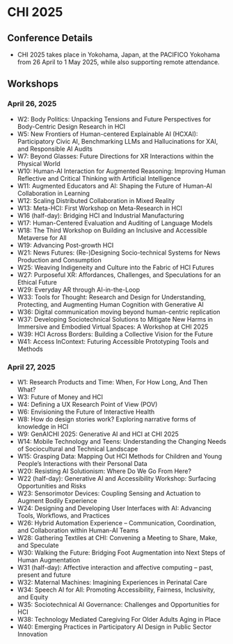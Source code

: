 # CHI 2025

## Conference Details
- CHI 2025 takes place in Yokohama, Japan, at the PACIFICO Yokohama from 26 April to 1 May 2025, while also supporting remote attendance.

## Workshops
### April 26, 2025
- W2: Body Politics: Unpacking Tensions and Future Perspectives for Body-Centric Design Research in HCI
- W5: New Frontiers of Human-centered Explainable AI (HCXAI): Participatory Civic AI, Benchmarking LLMs and Hallucinations for XAI, and Responsible AI Audits
- W7: Beyond Glasses: Future Directions for XR Interactions within the Physical World
- W10: Human-AI Interaction for Augmented Reasoning: Improving Human Reflective and Critical Thinking with Artificial Intelligence
- W11: Augmented Educators and AI: Shaping the Future of Human-AI Collaboration in Learning
- W12: Scaling Distributed Collaboration in Mixed Reality
- W13: Meta-HCI: First Workshop on Meta-Research in HCI
- W16 (half-day): Bridging HCI and Industrial Manufacturing
- W17: Human-Centered Evaluation and Auditing of Language Models
- W18: The Third Workshop on Building an Inclusive and Accessible Metaverse for All
- W19: Advancing Post-growth HCI
- W21: News Futures: (Re-)Designing Socio-technical Systems for News Production and Consumption
- W25: Weaving Indigeneity and Culture into the Fabric of HCI Futures
- W27: Purposeful XR: Affordances, Challenges, and Speculations for an Ethical Future
- W29: Everyday AR through AI-in-the-Loop
-  W33: Tools for Thought: Research and Design for Understanding, Protecting, and Augmenting Human Cognition with Generative AI
-  W36: Digital communication moving beyond human-centric replication
-  W37: Developing Sociotechnical Solutions to Mitigate New Harms in Immersive and Embodied Virtual Spaces: A Workshop at CHI 2025
-  W39: HCI Across Borders: Building a Collective Vision for the Future
-  W41: Access InContext: Futuring Accessible Prototyping Tools and Methods

### April 27, 2025
- W1: Research Products and Time: When, For How Long, And Then What?
- W3: Future of Money and HCI
- W4: Defining a UX Research Point of View (POV)
- W6: Envisioning the Future of Interactive Health
- W8: How do design stories work? Exploring narrative forms of knowledge in HCI
- W9: GenAICHI 2025: Generative AI and HCI at CHI 2025
- W14: Mobile Technology and Teens: Understanding the Changing Needs of Sociocultural and Technical Landscape
- W15: Grasping Data: Mapping Out HCI Methods for Children and Young People’s Interactions with their Personal Data
- W20: Resisting AI Solutionism: Where Do We Go From Here?
- W22 (half-day): Generative AI and Accessibility Workshop: Surfacing Opportunities and Risks
- W23: Sensorimotor Devices: Coupling Sensing and Actuation to Augment Bodily Experience
- W24: Designing and Developing User Interfaces with AI: Advancing Tools, Workflows, and Practices
- W26: Hybrid Automation Experience – Communication, Coordination, and Collaboration within Human-AI Teams
- W28: Gathering Textiles at CHI: Convening a Meeting to Share, Make, and Speculate
- W30: Walking the Future: Bridging Foot Augmentation into Next Steps of Human Augmentation
- W31 (half-day): Affective interaction and affective computing – past, present and future
- W32: Maternal Machines: Imagining Experiences in Perinatal Care
- W34: Speech AI for All: Promoting Accessibility, Fairness, Inclusivity, and Equity
- W35: Sociotechnical AI Governance: Challenges and Opportunities for HCI
- W38: Technology Mediated Caregiving For Older Adults Aging in Place
- W40: Emerging Practices in Participatory AI Design in Public Sector Innovation



